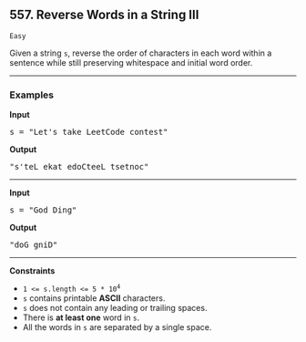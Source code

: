 ## 557. Reverse Words in a String III

`Easy`

Given a string <code>s</code>, reverse the order of characters in each word within a sentence while still preserving whitespace and initial word order.

---

### Examples

<strong>Input</strong>
<pre>s = "Let's take LeetCode contest"</pre>

<strong>Output</strong>
<pre>"s'teL ekat edoCteeL tsetnoc"</pre>

---

<strong>Input</strong>
<pre>s = "God Ding"</pre>

<strong>Output</strong>
<pre>"doG gniD"</pre>

---

**Constraints**

<ul>
    <li><code>1 &lt;= s.length &lt;= 5 * 10<sup>4</sup></code></li>
    <li><code>s</code> contains printable <strong>ASCII</strong> characters.</li>
    <li><code>s</code> does not contain any leading or trailing spaces.</li>
    <li>There is <strong>at least one</strong> word in <code>s</code>.</li>
    <li>All the words in <code>s</code> are separated by a single space.</li>
</ul>

